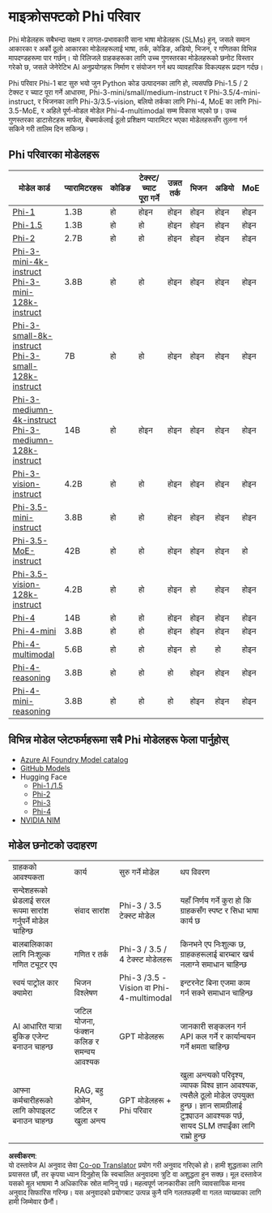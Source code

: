 <!--
CO_OP_TRANSLATOR_METADATA:
{
  "original_hash": "b5d936ffe4dfbab2244f6eb21b11f3b3",
  "translation_date": "2025-07-16T18:32:12+00:00",
  "source_file": "md/01.Introduction/01/01.PhiFamily.md",
  "language_code": "ne"
}
-->
# माइक्रोसफ्टको Phi परिवार

Phi मोडेलहरू सबैभन्दा सक्षम र लागत-प्रभावकारी साना भाषा मोडेलहरू (SLMs) हुन्, जसले समान आकारका र अर्को ठूलो आकारका मोडेलहरूलाई भाषा, तर्क, कोडिङ, अडियो, भिजन, र गणितका विभिन्न मापदण्डहरूमा पार गर्छन्। यो रिलिजले ग्राहकहरूका लागि उच्च गुणस्तरका मोडेलहरूको छनोट विस्तार गरेको छ, जसले जेनेरेटिभ AI अनुप्रयोगहरू निर्माण र संयोजन गर्न थप व्यावहारिक विकल्पहरू प्रदान गर्दछ।

Phi परिवार Phi-1 बाट सुरु भयो जुन Python कोड उत्पादनका लागि हो, त्यसपछि Phi-1.5 / 2 टेक्स्ट र च्याट पूरा गर्ने आधारमा, Phi-3-mini/small/medium-instruct र Phi-3.5/4-mini-instruct, र भिजनका लागि Phi-3/3.5-vision, बलियो तर्कका लागि Phi-4, MoE का लागि Phi-3.5-MoE, र अहिले पूर्ण-मोडल मोडेल Phi-4-multimodal सम्म विकास भएको छ। उच्च गुणस्तरका डाटासेटहरू मार्फत, बेंचमार्कलाई ठूलो प्रशिक्षण प्यारामिटर भएका मोडेलहरूसँग तुलना गर्न सकिने गरी तालिम दिन सकिन्छ।

## Phi परिवारका मोडेलहरू

<div style="font-size:8px">

| मोडेल कार्ड |प्यारामिटरहरू|कोडिङ|टेक्स्ट/च्याट पूरा गर्ने|उन्नत तर्क| भिजन | अडियो | MoE
| - | -  | - | - |- |- |- |- |
|[Phi-1](https://huggingface.co/microsoft/phi-1)|1.3B| हो| होइन | होइन |होइन |होइन |होइन |
|[Phi-1.5](https://huggingface.co/microsoft/phi-1_5)|1.3B| हो|हो| होइन |होइन |होइन |होइन |
|[Phi-2](https://huggingface.co/microsoft/phi-1_5)|2.7B| हो|हो| होइन |होइन |होइन |होइन |
|[Phi-3-mini-4k-instruct](https://huggingface.co/microsoft/Phi-3-mini-4k-instruct)<br/>[Phi-3-mini-128k-instruct](https://huggingface.co/microsoft/Phi-3-mini-128k-instruct)|3.8B| हो|हो| होइन |होइन |होइन |होइन |
|[Phi-3-small-8k-instruct](https://huggingface.co/microsoft/Phi-3-small-8k-instruct)<br/>[Phi-3-small-128k-instruct](https://huggingface.co/microsoft/Phi-3-small-128k-instruct)<br/>|7B| हो|हो| होइन |होइन |होइन |होइन |
|[Phi-3-mediumn-4k-instruct](https://huggingface.co/microsoft/Phi-3-medium-4k-instruct)<br>[Phi-3-mediumn-128k-instruct](https://huggingface.co/microsoft/Phi-3-medium-128k-instruct)|14B|हो|होइन| होइन |होइन |होइन |होइन |
|[Phi-3-vision-instruct](https://huggingface.co/microsoft/Phi-3-vision-128k-instruct)|4.2B|हो|हो|होइन |होइन |होइन |होइन |
|[Phi-3.5-mini-instruct](https://huggingface.co/microsoft/Phi-3.5-mini-instruct)|3.8B|हो|हो| होइन |होइन |होइन |होइन |
|[Phi-3.5-MoE-instruct](https://huggingface.co/microsoft/Phi-3.5-MoE-instruct)|42B|हो|हो| होइन |होइन |होइन |हो |
|[Phi-3.5-vision-128k-instruct](https://huggingface.co/microsoft/Phi-3.5-vision-instruct)|4.2B|हो|हो| होइन |हो |होइन |होइन |
|[Phi-4](https://huggingface.co/microsoft/phi-4)|14B|हो|हो| होइन |होइन |होइन |होइन |
|[Phi-4-mini](https://huggingface.co/microsoft/Phi-4-mini-instruct)|3.8B|हो|हो| होइन |होइन |होइन |होइन |
|[Phi-4-multimodal](https://huggingface.co/microsoft/Phi-4-multimodal-instruct)|5.6B|हो|हो| होइन |हो |हो |होइन |
|[Phi-4-reasoning](../../../../../md/01.Introduction/01)|3.8B|हो|हो| हो |होइन |होइन |होइन |
|[Phi-4-mini-reasoning](../../../../../md/01.Introduction/01)|3.8B|हो|हो| हो |होइन |होइन |होइन |

</div>

## **विभिन्न मोडेल प्लेटफर्महरूमा सबै Phi मोडेलहरू फेला पार्नुहोस्**

- [Azure AI Foundry Model catalog](https://ai.azure.com/explore/models?selectedCollection=phi)
- [GitHub Models](https://github.com/marketplace?query=Phi&type=models)
- Hugging Face
  - [Phi-1 /1.5](https://huggingface.co/collections/microsoft/phi-1-6626e29134744e94e222d572)
  - [Phi-2](https://huggingface.co/microsoft/phi-2)
  - [Phi-3](https://huggingface.co/collections/microsoft/phi-3-6626e15e9585a200d2d761e3)
  - [Phi-4](https://huggingface.co/collections/microsoft/phi-4-677e9380e514feb5577a40e4) 
- [NVIDIA NIM](https://build.nvidia.com/search?q=Phi)
 
## मोडेल छनोटको उदाहरण

| | | | |
|-|-|-|-|
|ग्राहकको आवश्यकता|कार्य|सुरु गर्ने मोडेल|थप विवरण|
|सन्देशहरूको थ्रेडलाई सरल रूपमा सारांश गर्नुपर्ने मोडेल चाहिन्छ|संवाद सारांश|Phi-3 / 3.5 टेक्स्ट मोडेल|यहाँ निर्णय गर्ने कुरा हो कि ग्राहकसँग स्पष्ट र सिधा भाषा कार्य छ|
|बालबालिकाका लागि निःशुल्क गणित ट्यूटर एप|गणित र तर्क|Phi-3 / 3.5 / 4 टेक्स्ट मोडेलहरू|किनभने एप निःशुल्क छ, ग्राहकहरूलाई बारम्बार खर्च नलाग्ने समाधान चाहिन्छ|
|स्वयं पाट्रोल कार क्यामेरा|भिजन विश्लेषण|Phi-3 /3.5 -Vision वा Phi-4-multimodal|इन्टरनेट बिना एजमा काम गर्न सक्ने समाधान चाहिन्छ|
|AI आधारित यात्रा बुकिङ एजेन्ट बनाउन चाहन्छ|जटिल योजना, फंक्शन कलिङ र समन्वय आवश्यक|GPT मोडेलहरू|जानकारी सङ्कलन गर्न API कल गर्ने र कार्यान्वयन गर्ने क्षमता चाहिन्छ|
|आफ्ना कर्मचारीहरूको लागि कोपाइलट बनाउन चाहन्छ|RAG, बहु डोमेन, जटिल र खुला अन्त्य|GPT मोडेलहरू + Phi परिवार|खुला अन्त्यको परिदृश्य, व्यापक विश्व ज्ञान आवश्यक, त्यसैले ठूलो मोडेल उपयुक्त हुन्छ। ज्ञान सामग्रीलाई टुक्र्याउन आवश्यक पर्छ, सायद SLM तपाईंका लागि राम्रो हुन्छ|

**अस्वीकरण**:  
यो दस्तावेज AI अनुवाद सेवा [Co-op Translator](https://github.com/Azure/co-op-translator) प्रयोग गरी अनुवाद गरिएको हो। हामी शुद्धताका लागि प्रयासरत छौं, तर कृपया ध्यान दिनुहोस् कि स्वचालित अनुवादमा त्रुटि वा अशुद्धता हुन सक्छ। मूल दस्तावेज यसको मूल भाषामा नै अधिकारिक स्रोत मानिनु पर्छ। महत्वपूर्ण जानकारीका लागि व्यावसायिक मानव अनुवाद सिफारिस गरिन्छ। यस अनुवादको प्रयोगबाट उत्पन्न कुनै पनि गलतफहमी वा गलत व्याख्याका लागि हामी जिम्मेवार छैनौं।